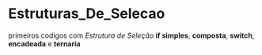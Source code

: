 # Estruturas_De_Selecao
 primeiros codigos com *Estrutura de Seleção* **if simples**, **composta**, **switch**, **encadeada** e **ternaria**
